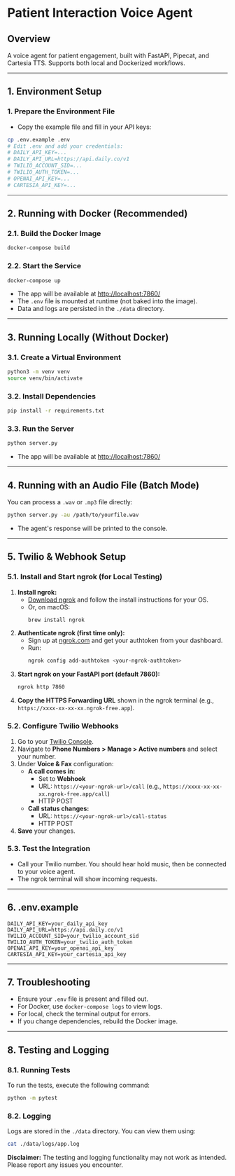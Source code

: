 # Patient Interaction Voice Agent

## Overview
A voice agent for patient engagement, built with FastAPI, Pipecat, and Cartesia TTS. Supports both local and Dockerized workflows.

---

## 1. Environment Setup

### 1. Prepare the Environment File
- Copy the example file and fill in your API keys:
```sh
cp .env.example .env
# Edit .env and add your credentials:
# DAILY_API_KEY=...
# DAILY_API_URL=https://api.daily.co/v1
# TWILIO_ACCOUNT_SID=...
# TWILIO_AUTH_TOKEN=...
# OPENAI_API_KEY=...
# CARTESIA_API_KEY=...
```

---

## 2. Running with Docker (Recommended)

### 2.1. Build the Docker Image
```sh
docker-compose build
```

### 2.2. Start the Service
```sh
docker-compose up
```

- The app will be available at [http://localhost:7860/](http://localhost:7860/)
- The `.env` file is mounted at runtime (not baked into the image).
- Data and logs are persisted in the `./data` directory.

---

## 3. Running Locally (Without Docker)

### 3.1. Create a Virtual Environment
```sh
python3 -m venv venv
source venv/bin/activate
```

### 3.2. Install Dependencies
```sh
pip install -r requirements.txt
```

### 3.3. Run the Server
```sh
python server.py
```
- The app will be available at [http://localhost:7860/](http://localhost:7860/)

---

## 4. Running with an Audio File (Batch Mode)

You can process a `.wav` or `.mp3` file directly:
```sh
python server.py -au /path/to/yourfile.wav
```
- The agent's response will be printed to the console.

---

## 5. Twilio & Webhook Setup

### 5.1. Install and Start ngrok (for Local Testing)

1. **Install ngrok:**
   - [Download ngrok](https://ngrok.com/download) and follow the install instructions for your OS.
   - Or, on macOS:
     ```sh
     brew install ngrok
     ```
2. **Authenticate ngrok (first time only):**
   - Sign up at [ngrok.com](https://ngrok.com/) and get your authtoken from your dashboard.
   - Run:
     ```sh
     ngrok config add-authtoken <your-ngrok-authtoken>
     ```
3. **Start ngrok on your FastAPI port (default 7860):**
   ```sh
   ngrok http 7860
   ```
4. **Copy the HTTPS Forwarding URL** shown in the ngrok terminal (e.g., `https://xxxx-xx-xx-xx.ngrok-free.app`).

### 5.2. Configure Twilio Webhooks

1. Go to your [Twilio Console](https://console.twilio.com/).
2. Navigate to **Phone Numbers > Manage > Active numbers** and select your number.
3. Under **Voice & Fax** configuration:
   - **A call comes in:**
     - Set to **Webhook**
     - URL: `https://<your-ngrok-url>/call` (e.g., `https://xxxx-xx-xx-xx.ngrok-free.app/call`)
     - HTTP POST
   - **Call status changes:**
     - URL: `https://<your-ngrok-url>/call-status`
     - HTTP POST
4. **Save** your changes.

### 5.3. Test the Integration
- Call your Twilio number. You should hear hold music, then be connected to your voice agent.
- The ngrok terminal will show incoming requests.

---

## 6. .env.example
```
DAILY_API_KEY=your_daily_api_key
DAILY_API_URL=https://api.daily.co/v1
TWILIO_ACCOUNT_SID=your_twilio_account_sid
TWILIO_AUTH_TOKEN=your_twilio_auth_token
OPENAI_API_KEY=your_openai_api_key
CARTESIA_API_KEY=your_cartesia_api_key
```

---

## 7. Troubleshooting
- Ensure your `.env` file is present and filled out.
- For Docker, use `docker-compose logs` to view logs.
- For local, check the terminal output for errors.
- If you change dependencies, rebuild the Docker image.

---

## 8. Testing and Logging

### 8.1. Running Tests
To run the tests, execute the following command:
```sh
python -m pytest
```

### 8.2. Logging
Logs are stored in the `./data` directory. You can view them using:
```sh
cat ./data/logs/app.log
```

**Disclaimer:** The testing and logging functionality may not work as intended. Please report any issues you encounter.

